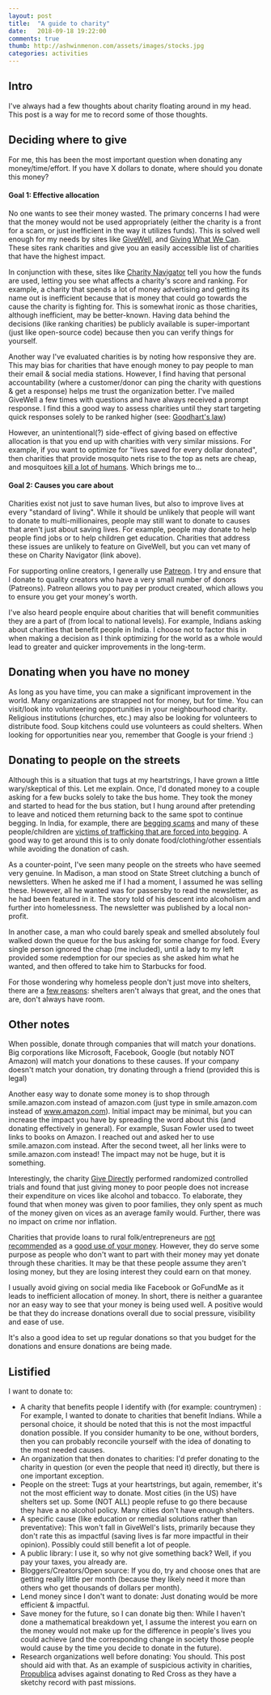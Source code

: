 ```yaml
---
layout: post
title:  "A guide to charity"
date:   2018-09-18 19:22:00
comments: true
thumb: http://ashwinmenon.com/assets/images/stocks.jpg
categories: activities
---
```


## Intro
I've always had a few thoughts about charity floating around in my head. This post is a way for me to record some of those thoughts.

## Deciding where to give
For me, this has been the most important question when donating any money/time/effort. If you have X dollars to donate, where should you donate this money?

#### Goal 1: Effective allocation
No one wants to see their money wasted. The primary concerns I had were that the money would not be used appropriately (either the charity is a front for a scam, or just inefficient in the way it utilizes funds). This is solved well enough for my needs by sites like [GiveWell](https://www.givewell.org/charities/top-charities), and [Giving What We Can](https://www.givingwhatwecan.org/giving-recommendations/). These sites rank charities and give you an easily accessible list of charities that have the highest impact. 

In conjunction with these, sites like [Charity Navigator](https://www.charitynavigator.org) tell you how the funds are used, letting you see what affects a charity's score and ranking. For example, a charity that spends a lot of money advertising and getting its name out is inefficient because that is money that could go towards the cause the charity is fighting for. This is somewhat ironic as those charities, although inefficient, may be better-known. Having data behind the decisions (like ranking charities) be publicly available is super-important (just like open-source code) because then you can verify things for yourself.

Another way I've evaluated charities is by noting how responsive they are. This may bias for charities that have enough money to pay people to man their email & social media stations. However, I find having that personal accountability (where a customer/donor can ping the charity with questions & get a response) helps me trust the organization better. I've mailed GiveWell a few times with questions and have always received a prompt response. I find this a good way to assess charities until they start targeting quick responses solely to be ranked higher (see: [Goodhart's law](https://en.wikipedia.org/wiki/Goodhart%27s_law))

However, an unintentional(?) side-effect of giving based on effective allocation is that you end up with charities with very similar missions. For example, if you want to optimize for "lives saved for every dollar donated", then charities that provide mosquito nets rise to the top as nets are cheap, and mosquitoes [kill a lot of humans](https://www.smithsonianmag.com/smart-news/mosquitoes-kill-more-humans-human-murderers-do-180951272/). Which brings me to...

#### Goal 2: Causes you care about
Charities exist not just to save human lives, but also to improve lives at every "standard of living". While it should be unlikely that people will want to donate to multi-millionaires, people may still want to donate to causes that aren't just about saving lives. For example, people may donate to help people find jobs or to help children get education. Charities that address these issues are unlikely to feature on GiveWell, but you can vet many of these on Charity Navigator (link above).

For supporting online creators, I generally use [Patreon](https://www.patreon.com). I try and ensure that I donate to quality creators who have a very small number of donors (Patreons). Patreon allows you to pay per product created, which allows you to ensure you get your money's worth.

I've also heard people enquire about charities that will benefit communities they are a part of (from local to national levels). For example, Indians asking about charities that benefit people in India. I choose not to factor this in when making a decision as I think optimizing for the world as a whole would lead to greater and quicker improvements in the long-term.

## Donating when you have no money
As long as you have time, you can make a significant improvement in the world. Many organizations are strapped not for money, but for time. You can visit/look into volunteering opportunities in your neighbourhood charity. Religious institutions (churches, etc.) may also be looking for volunteers to distribute food. Soup kitchens could use volunteers as could shelters. When looking for opportunities near you, remember that Google is your friend :)

## Donating to people on the streets
Although this is a situation that tugs at my heartstrings, I have grown a little wary/skeptical of this. Let me explain. Once, I'd donated money to a couple asking for a few bucks solely to take the bus home. They took the money and started to head for the bus station, but I hung around after pretending to leave and noticed them returning back to the same spot to continue begging. In India, for example, there are [begging scams](https://www.tripsavvy.com/india-beggars-and-begging-scams-1539144) and many of these people/children are [victims of trafficking that are forced into begging](http://www.slate.com/articles/double_x/doublex/2013/09/giving_money_to_child_beggars_don_t_do_it.html). A good way to get around this is to only donate food/clothing/other essentials while avoiding the donation of cash.

As a counter-point, I've seen many people on the streets who have seemed very genuine. In Madison, a man stood on State Street clutching a bunch of newsletters. When he asked me if I had a moment, I assumed he was selling these. However, all he wanted was for passersby to read the newsletter, as he had been featured in it. The story told of his descent into alcoholism and further into homelessness. The newsletter was published by a local non-profit.

In another case, a man who could barely speak and smelled absolutely foul walked down the queue for the bus asking for some change for food. Every single person ignored the chap (me included), until a lady to my left provided some redemption for our species as she asked him what he wanted, and then offered to take him to Starbucks for food.

For those wondering why homeless people don't just move into shelters, there are a [few reasons](https://www.npr.org/2012/12/06/166666265/why-some-homeless-choose-the-streets-over-shelters): shelters aren't always that great, and the ones that are, don't always have room.

## Other notes
When possible, donate through companies that will match your donations. Big corporations like Microsoft, Facebook, Google (but notably NOT Amazon) will match your donations to these causes. If your company doesn't match your donation, try donating through a friend (provided this is legal)

Another easy way to donate some money is to shop through smile.amazon.com instead of amazon.com (just type in smile.amazon.com instead of www.amazon.com). Initial impact may be minimal, but you can increase the impact you have by spreading the word about this (and donating effectively in general). For example, Susan Fowler used to tweet links to books on Amazon. I reached out and asked her to use smile.amazon.com instead. After the second tweet, all her links were to smile.amazon.com instead! The impact may not be huge, but it is something.

Interestingly, the charity [Give Directly](https://givedirectly.org/research-at-give-directly) performed randomized controlled trials and found that just giving money to poor people does not increase their expenditure on vices like alcohol and tobacco. To elaborate, they found that when money was given to poor families, they only spent as much of the money given on vices as an average family would. Further, there was no impact on crime nor inflation.

Charities that provide loans to rural folk/entrepreneurs are [not recommended](https://blog.givewell.org/2009/12/28/celebrated-charities-that-we-dont-recommend/) as a [good use of your money](https://blog.givewell.org/2009/12/25/where-we-stand-on-microfinance-charity/). However, they do serve some purpose as people who don't want to part with their money may yet donate through these charities. It may be that these people assume they aren't losing money, but they are losing interest they could earn on that money.

I usually avoid giving on social media like Facebook or GoFundMe as it leads to inefficient allocation of money. In short, there is neither a guarantee nor an easy way to see that your money is being used well. A positive would be that they do increase donations overall due to social pressure, visibility and ease of use.

It's also a good idea to set up regular donations so that you budget for the donations and ensure donations are being made.

## Listified
I want to donate to:
* A charity that benefits people I identify with (for example: countrymen) : For example, I wanted to donate to charities that benefit Indians. While a personal choice, it should be noted that this is not the most impactful donation possible. If you consider humanity to be one, without borders, then you can probably reconcile yourself with the idea of donating to the most needed causes.  
* An organization that then donates to charities: I'd prefer donating to the charity in question (or even the people that need it) directly, but there is one important exception.
* People on the street: Tugs at your heartstrings, but again, remember, it's not the most efficient way to donate. Most cities (in the US) have shelters set up. Some (NOT ALL) people refuse to go there because they have a no alcohol policy. Many cities don't have enough shelters.
* A specific cause (like education or remedial solutions rather than preventative): This won't fall in GiveWell's lists, primarily because they don't rate this as impactful (saving lives is far more impactful in their opinion). Possibly could still benefit a lot of people.
* A public library: I use it, so why not give something back? Well, if you pay your taxes, you already are.
* Bloggers/Creators/Open source: If you do, try and choose ones that are getting really little per month (because they likely need it more than others who get thousands of dollars per month).
* Lend money since I don't want to donate: Just donating would be more efficient & impactful.
* Save money for the future, so I can donate big then: While I haven't done a mathematical breakdown yet, I assume the interest you earn on the money would not make up for the difference in people's lives you could achieve (and the corresponding change in society those people would cause by the time you decide to donate in the future).
* Research organizations well before donating: You should. This post should aid with that. As an example of suspicious activity in charities, [Propublica](https://www.propublica.org/series/red-cross) advises against donating to Red Cross as they have a sketchy record with past missions.
